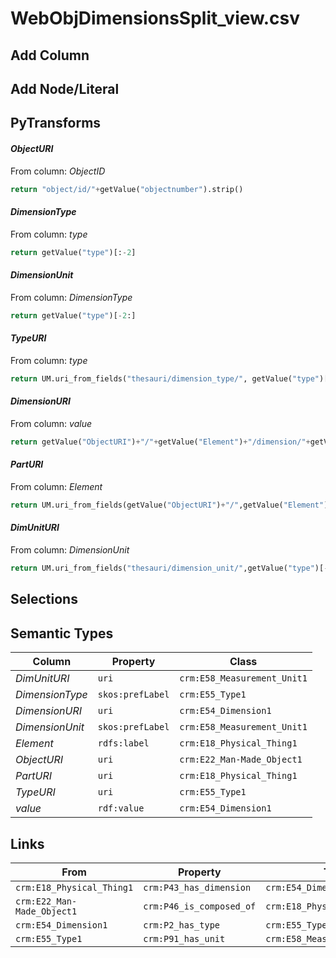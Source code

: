 # WebObjDimensionsSplit_view.csv

## Add Column

## Add Node/Literal

## PyTransforms
#### _ObjectURI_
From column: _ObjectID_
``` python
return "object/id/"+getValue("objectnumber").strip()
```

#### _DimensionType_
From column: _type_
``` python
return getValue("type")[:-2]
```

#### _DimensionUnit_
From column: _DimensionType_
``` python
return getValue("type")[-2:]
```

#### _TypeURI_
From column: _type_
``` python
return UM.uri_from_fields("thesauri/dimension_type/", getValue("type")[:-2])
```

#### _DimensionURI_
From column: _value_
``` python
return getValue("ObjectURI")+"/"+getValue("Element")+"/dimension/"+getValue("DimensionType").lower()
```

#### _PartURI_
From column: _Element_
``` python
return UM.uri_from_fields(getValue("ObjectURI")+"/",getValue("Element"))
```

#### _DimUnitURI_
From column: _DimensionUnit_
``` python
return UM.uri_from_fields("thesauri/dimension_unit/",getValue("type")[-2:])
```


## Selections

## Semantic Types
| Column | Property | Class |
|  ----- | -------- | ----- |
| _DimUnitURI_ | `uri` | `crm:E58_Measurement_Unit1`|
| _DimensionType_ | `skos:prefLabel` | `crm:E55_Type1`|
| _DimensionURI_ | `uri` | `crm:E54_Dimension1`|
| _DimensionUnit_ | `skos:prefLabel` | `crm:E58_Measurement_Unit1`|
| _Element_ | `rdfs:label` | `crm:E18_Physical_Thing1`|
| _ObjectURI_ | `uri` | `crm:E22_Man-Made_Object1`|
| _PartURI_ | `uri` | `crm:E18_Physical_Thing1`|
| _TypeURI_ | `uri` | `crm:E55_Type1`|
| _value_ | `rdf:value` | `crm:E54_Dimension1`|


## Links
| From | Property | To |
|  --- | -------- | ---|
| `crm:E18_Physical_Thing1` | `crm:P43_has_dimension` | `crm:E54_Dimension1`|
| `crm:E22_Man-Made_Object1` | `crm:P46_is_composed_of` | `crm:E18_Physical_Thing1`|
| `crm:E54_Dimension1` | `crm:P2_has_type` | `crm:E55_Type1`|
| `crm:E55_Type1` | `crm:P91_has_unit` | `crm:E58_Measurement_Unit1`|

